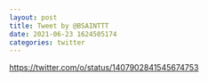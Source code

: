 ```yaml
--- 
layout: post 
title: Tweet by @BSAINTTT 
date: 2021-06-23 1624505174 
categories: twitter 
--- 
```

https://twitter.com/o/status/1407902841545674753